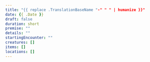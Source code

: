 ```yaml
---
title: "{{ replace .TranslationBaseName "-" " " | humanize }}"
date: {{ .Date }}
draft: false
duration: short
premise: ""
details: ""
startingEncounter: ""
creatures: []
items: []
locations: []
---
```


